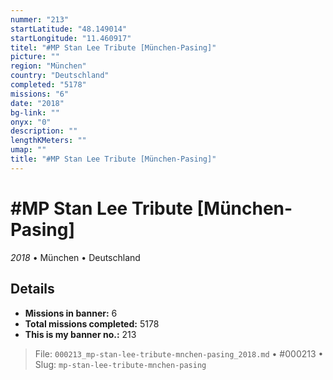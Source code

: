 ```yaml
---
nummer: "213"
startLatitude: "48.149014"
startLongitude: "11.460917"
titel: "#MP Stan Lee Tribute [München-Pasing]"
picture: ""
region: "München"
country: "Deutschland"
completed: "5178"
missions: "6"
date: "2018"
bg-link: ""
onyx: "0"
description: ""
lengthKMeters: ""
umap: ""
title: "#MP Stan Lee Tribute [München-Pasing]"
---
```

# #MP Stan Lee Tribute [München-Pasing]

*2018* • München • Deutschland



## Details

- **Missions in banner:** 6
- **Total missions completed:** 5178
- **This is my banner no.:** 213





> File: `000213_mp-stan-lee-tribute-mnchen-pasing_2018.md` • #000213 • Slug: `mp-stan-lee-tribute-mnchen-pasing`
